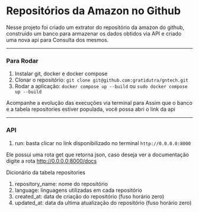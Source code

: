 # Repositórios da Amazon no Github
Nesse projeto foi criado um extrator do repositório da amazon do github, construido um banco para 
armazenar os dados obtidos via API e criado uma nova api para Consulta dos mesmos. 

---
### Para Rodar

1. Instalar git, docker e docker compose
2. Clonar o repositório: `git clone git@github.com:gratidutra/gntech.git`
3. Rodar a aplicação: `docker compose up --build` ou `sudo docker compose up --build`

Acompanhe a evolução das execuções via terminal para Assim que o banco e a tabela repositories estiver populada, você possa abri o link da api

---
### API
1. run: basta clicar no link disponibilizado no terminal `http://0.0.0.0:8000` 

Ele possui uma rota get que retorna json, caso deseja ver a documentação digite a rota http://0.0.0.0:8000/docs

Dicionário da tabela repositories
1. repository_name: nome do repositório
2. language: linguagens utilizadas em cada repositório
3. created_at: data de criação do repositório (fuso horário zero)
4. updated_at: data da ultima atualização do repositório (fuso horário zero)
